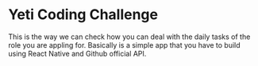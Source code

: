 # Yeti Coding Challenge

This is the way we can check how you can deal with the daily tasks of the role you are appling for. Basically is a simple app that you have to build using React Native and Github official API.
